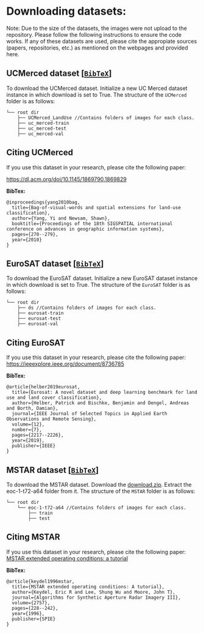 # Downloading datasets:

Note: Due to the size of the datasets, the images were not 
upload to the repository. Please follow the following instructions
to ensure the code works. If any of these datasets are used,
please cite the appropiate sources (papers, repositories, etc.) as mentioned
on the webpages and provided here.

## UCMerced dataset [[`BibTeX`](https://github.com/Peeples-Lab/XAI_Analysis/tree/main/Datasets#citing-ucmerced)]
To download the UCMerced dataset. Initialize a new UC Merced dataset instance in which download is set to True.
The structure of the `UCMerced` folder is as follows:
```
└── root dir
    ├── UCMerced_LandUse //Contains folders of images for each class.
    ├── uc_merced-train
    ├── uc_merced-test  
    ├── uc_merced-val
``` 

## <a name="CitingUCMerced"></a>Citing UCMerced
If you use this dataset in your research, please cite the following paper:

https://dl.acm.org/doi/10.1145/1869790.1869829

**BibTex:**
```
@inproceedings{yang2010bag,
  title={Bag-of-visual-words and spatial extensions for land-use classification},
  author={Yang, Yi and Newsam, Shawn},
  booktitle={Proceedings of the 18th SIGSPATIAL international conference on advances in geographic information systems},
  pages={270--279},
  year={2010}
}
```

## EuroSAT dataset [[`BibTeX`](https://github.com/Peeples-Lab/XAI_Analysis/tree/main/Datasets#citing-eurosat)]
To download the EuroSAT dataset. Initialize a new EuroSAT dataset instance in which download is set to True.
The structure of the `EuroSAT` folder is as follows:
```
└── root dir
    ├── ds //Contains folders of images for each class.
    ├── eurosat-train
    ├── eurosat-test
    ├── eurosat-val
``` 

## <a name="CitingEuroSAT"></a>Citing EuroSAT
If you use this dataset in your research, please cite the following paper:
https://ieeexplore.ieee.org/document/8736785

**BibTex:**
```
@article{helber2019eurosat,
  title={Eurosat: A novel dataset and deep learning benchmark for land use and land cover classification},
  author={Helber, Patrick and Bischke, Benjamin and Dengel, Andreas and Borth, Damian},
  journal={IEEE Journal of Selected Topics in Applied Earth Observations and Remote Sensing},
  volume={12},
  number={7},
  pages={2217--2226},
  year={2019},
  publisher={IEEE}
}
```

## MSTAR dataset [[`BibTeX`](https://github.com/Peeples-Lab/XAI_Analysis/tree/main/Datasets#citing-mstar)]
To download the MSTAR dataset. Download the <a href="https://github.com/jangsoopark/AConvNet-pytorch/releases/download/v2.2.0/dataset.zip">download.zip</a>.
Extract the eoc-1-t72-a64 folder from it.
The structure of the `MSTAR` folder is as follows:
```
└── root dir
    └── eoc-1-t72-a64 //Contains folders of images for each class.
		├── train
		├── test
``` 

## <a name="CitingMSTAR"></a>Citing MSTAR
If you use this dataset in your research, please cite the following paper:
<a href="https://www.spiedigitallibrary.org/conference-proceedings-of-spie/2757/0000/MSTAR-extended-operating-conditions-a-tutorial/10.1117/12.242059.full?SSO=1">MSTAR extended operating conditions: a tutorial </a>


**BibTex:**
```
@article{keydel1996mstar,
  title={MSTAR extended operating conditions: A tutorial},
  author={Keydel, Eric R and Lee, Shung Wu and Moore, John T},
  journal={Algorithms for Synthetic Aperture Radar Imagery III},
  volume={2757},
  pages={228--242},
  year={1996},
  publisher={SPIE}
}
```
